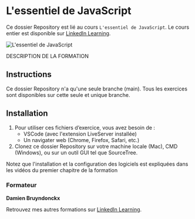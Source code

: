 # L'essentiel de JavaScript   

Ce dossier Repository est lié au cours `L'essentiel de JavaScript`. Le cours entier est disponible sur [LinkedIn Learning][lil-course-url].

![L'essentiel de JavaScript][lil-thumbnail-url] 

DESCRIPTION DE LA FORMATION

## Instructions

Ce dossier Repository n'a qu'une seule branche (main). Tous les exercices sont disponibles sur cette seule et unique branche.

## Installation

1. Pour utiliser ces fichiers d’exercice, vous avez besoin de : 
   - VSCode (avec l'extension LiveServer installée)
   - Un navigater web (Chrome, Firefox, Safari, etc.)
2. Clonez ce dossier Repository sur votre machine locale (Mac), CMD (Windows), ou sur un outil GUI tel que SourceTree. 

Notez que l'installation et la configuration des logiciels est expliquées dans les vidéos du premier chapitre de la formation

### Formateur

**Damien Bruyndonckx** 

 Retrouvez mes autres formations sur [LinkedIn Learning][lil-URL-trainer].

[0]: # (Replace these placeholder URLs with actual course URLs)
[lil-course-url]: https://www.linkedin.com/learning/l-essentiel-de-javascript-2/
[lil-thumbnail-url]: https:
[lil-URL-trainer]: https://www.linkedin.com/learning/instructors/damien-bruyndonckx

[1]: # (End of FR-Instruction ###############################################################################################)